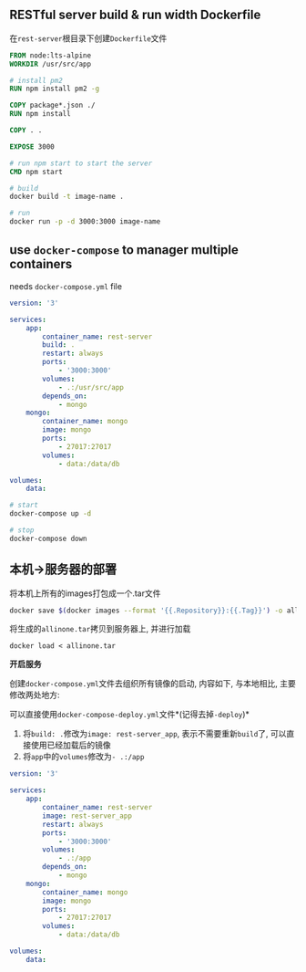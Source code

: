 ## RESTful server build & run width Dockerfile

在`rest-server`根目录下创建`Dockerfile`文件

```Dockerfile
FROM node:lts-alpine
WORKDIR /usr/src/app

# install pm2
RUN npm install pm2 -g

COPY package*.json ./
RUN npm install

COPY . .

EXPOSE 3000

# run npm start to start the server
CMD npm start
```

```bash
# build
docker build -t image-name .

# run
docker run -p -d 3000:3000 image-name
```

## use `docker-compose` to manager multiple containers

needs `docker-compose.yml` file

```yml
version: '3'

services:
    app:
        container_name: rest-server
        build: .
        restart: always
        ports:
            - '3000:3000'
        volumes:
            - .:/usr/src/app
        depends_on:
            - mongo
    mongo:
        container_name: mongo
        image: mongo
        ports:
            - 27017:27017
        volumes:
            - data:/data/db

volumes:
    data:
```

```bash
# start
docker-compose up -d

# stop
docker-compose down
```

## 本机->服务器的部署

将本机上所有的images打包成一个.tar文件

```bash
docker save $(docker images --format '{{.Repository}}:{{.Tag}}') -o allinone.tar
```

将生成的`allinone.tar`拷贝到服务器上, 并进行加载

```base
docker load < allinone.tar
```

**开启服务**

创建`docker-compose.yml`文件去组织所有镜像的启动, 内容如下, 与本地相比, 主要修改两处地方:

可以直接使用`docker-compose-deploy.yml`文件*(记得去掉`-deploy`)*

1. 将`build: .`修改为`image: rest-server_app`, 表示不需要重新`build`了, 可以直接使用已经加载后的镜像
2. 将`app`中的`volumes`修改为`- .:/app`

```yml
version: '3'

services:
    app:
        container_name: rest-server
        image: rest-server_app
        restart: always
        ports:
            - '3000:3000'
        volumes:
            - .:/app
        depends_on:
            - mongo
    mongo:
        container_name: mongo
        image: mongo
        ports:
            - 27017:27017
        volumes:
            - data:/data/db

volumes:
    data:
```

